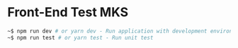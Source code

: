 # Front-End Test MKS

```bash
~$ npm run dev # or yarn dev - Run application with development environment
~$ npm run test # or yarn test - Run unit test
```
